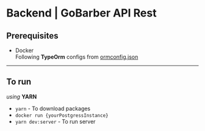 # Backend | GoBarber API Rest

## Prerequisites

* Docker<br>
  Following **TypeOrm** configs from [ormconfig.json](./ormconfig.json)
___
## To run

*using* **YARN**
* ```yarn```  - To download packages
* ```docker run {yourPostgressInstance}```
* ```yarn dev:server```  - To run server
